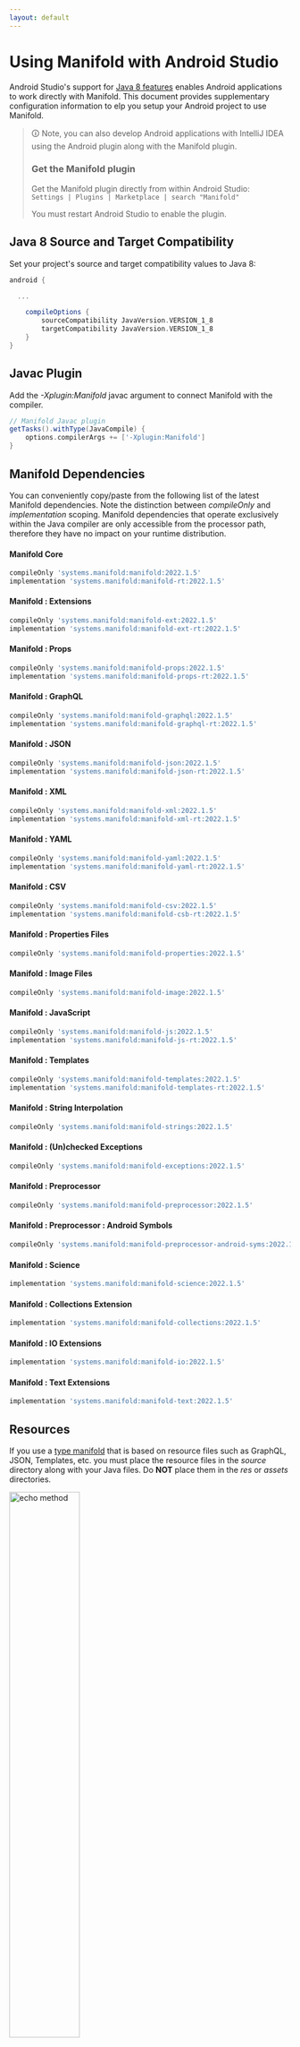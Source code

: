 ```yaml
---
layout: default
---
```


# Using Manifold with Android Studio

Android Studio's support for [Java 8 features](https://developer.android.com/studio/write/java8-support.html) enables
Android applications to work directly with Manifold. This document provides supplementary configuration information to
elp you setup your Android project to use Manifold.

>🛈 Note, you can also develop Android applications with IntelliJ IDEA using the Android plugin along with the Manifold
>plugin. 
>
>### Get the Manifold plugin
>Get the Manifold plugin directly from within Android Studio:
><br>
>`Settings | Plugins | Marketplace | search "Manifold"`
><br>
> 
>You must restart Android Studio to enable the plugin. 
 
## Java 8 Source and Target Compatibility 
Set your project's source and target compatibility values to Java 8:

```groovy
android {

  ...

    compileOptions {
        sourceCompatibility JavaVersion.VERSION_1_8
        targetCompatibility JavaVersion.VERSION_1_8
    }
}
```

## Javac Plugin
Add the *-Xplugin:Manifold* javac argument to connect Manifold with the compiler.

```groovy
// Manifold Javac plugin
getTasks().withType(JavaCompile) {
    options.compilerArgs += ['-Xplugin:Manifold']
}
```    

## Manifold Dependencies
You can conveniently copy/paste from the following list of the latest Manifold dependencies. Note the distinction
between *compileOnly* and *implementation* scoping. Manifold dependencies that operate exclusively within the
Java compiler are only accessible from the processor path, therefore they have no impact on your runtime distribution.

#### Manifold Core
```groovy
compileOnly 'systems.manifold:manifold:2022.1.5'
implementation 'systems.manifold:manifold-rt:2022.1.5'
```
#### Manifold : Extensions
```groovy
compileOnly 'systems.manifold:manifold-ext:2022.1.5'
implementation 'systems.manifold:manifold-ext-rt:2022.1.5'
```
#### Manifold : Props
```groovy
compileOnly 'systems.manifold:manifold-props:2022.1.5'
implementation 'systems.manifold:manifold-props-rt:2022.1.5'
```
#### Manifold : GraphQL
```groovy
compileOnly 'systems.manifold:manifold-graphql:2022.1.5'
implementation 'systems.manifold:manifold-graphql-rt:2022.1.5'
```
#### Manifold : JSON
```groovy
compileOnly 'systems.manifold:manifold-json:2022.1.5'
implementation 'systems.manifold:manifold-json-rt:2022.1.5'
```
#### Manifold : XML
```groovy
compileOnly 'systems.manifold:manifold-xml:2022.1.5'
implementation 'systems.manifold:manifold-xml-rt:2022.1.5'
```
#### Manifold : YAML
```groovy
compileOnly 'systems.manifold:manifold-yaml:2022.1.5'
implementation 'systems.manifold:manifold-yaml-rt:2022.1.5'
```
#### Manifold : CSV
```groovy
compileOnly 'systems.manifold:manifold-csv:2022.1.5'
implementation 'systems.manifold:manifold-csb-rt:2022.1.5'
```
#### Manifold : Properties Files
```groovy
compileOnly 'systems.manifold:manifold-properties:2022.1.5'
```
#### Manifold : Image Files
```groovy
compileOnly 'systems.manifold:manifold-image:2022.1.5'
```
#### Manifold : JavaScript
```groovy
compileOnly 'systems.manifold:manifold-js:2022.1.5'
implementation 'systems.manifold:manifold-js-rt:2022.1.5'
```
#### Manifold : Templates
```groovy
compileOnly 'systems.manifold:manifold-templates:2022.1.5'
implementation 'systems.manifold:manifold-templates-rt:2022.1.5'
```
#### Manifold : String Interpolation
```groovy
compileOnly 'systems.manifold:manifold-strings:2022.1.5'
```
#### Manifold : (Un)checked Exceptions
```groovy
compileOnly 'systems.manifold:manifold-exceptions:2022.1.5'
```
#### Manifold : Preprocessor
```groovy
compileOnly 'systems.manifold:manifold-preprocessor:2022.1.5'
```
#### Manifold : Preprocessor : Android Symbols
```groovy
compileOnly 'systems.manifold:manifold-preprocessor-android-syms:2022.1.5'
```
#### Manifold : Science
```groovy
implementation 'systems.manifold:manifold-science:2022.1.5'
```
#### Manifold : Collections Extension
```groovy
implementation 'systems.manifold:manifold-collections:2022.1.5'
```
#### Manifold : IO Extensions
```groovy
implementation 'systems.manifold:manifold-io:2022.1.5'
```
#### Manifold : Text Extensions
```groovy
implementation 'systems.manifold:manifold-text:2022.1.5'
```

## Resources

If you use a [type manifold](https://github.com/manifold-systems/manifold/tree/master/manifold-core-parent/manifold#the-big-picture)
that is based on resource files such as GraphQL, JSON, Templates, etc. you must place the resource files in the 
*source* directory along with your Java files.  Do **NOT** place them in the *res* or *assets* directories.
 
<p><img src="http://manifold.systems/images/android_resources.png" alt="echo method" width="50%" height="50%"/></p> 

## Preprocessor and build variant symbols

If you use the [preprocessor](https://github.com/manifold-systems/manifold/tree/master/manifold-deps-parent/manifold-preprocessor),
you can directly reference Android build variant symbols with the [manifold-preprocessor-android-syms](https://github.com/manifold-systems/manifold/tree/master/manifold-deps-parent/manifold-preprocessor-android-syms)
dependency.
```java
#if FLAVOR == "paid"
  @Override
  public void specialMethod(Foo foo) {
  ...
  }
#endif
```
build.gradle
```groovy
dependencies {
    ...
    compileOnly 'systems.manifold:manifold-preprocessor:2022.1.5'
    compileOnly 'systems.manifold:manifold-preprocessor-android-syms:2022.1.5'
}
```